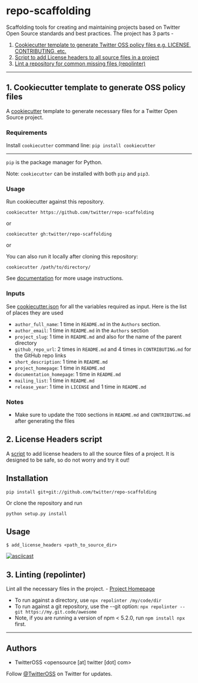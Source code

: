 # repo-scaffolding

Scaffolding tools for creating and maintaining projects based on Twitter Open Source standards and best practices. The project has 3 parts -

1. [Cookiecutter template to generate Twitter OSS policy files e.g. LICENSE, CONTRIBUTING, etc.](https://github.com/twitter/repo-scaffolding#1-cookiecutter)
2. [Script to add License headers to all source files in a project](https://github.com/twitter/repo-scaffolding#2-license-headers-script)
3. [Lint a repository for common missing files (repolinter)](https://github.com/twitter/repo-scaffolding#3-linting-repolinter)

---

## 1. Cookiecutter template to generate OSS policy files

A [cookiecutter](https://github.com/audreyr/cookiecutter) template to generate necessary files for a Twitter Open Source project.

### Requirements
Install `cookiecutter` command line: `pip install cookiecutter`

---
`pip` is the package manager for Python.

Note: `cookiecutter` can be installed with both `pip` and `pip3`.


### Usage

Run cookiecutter against this repository.

`cookiecutter https://github.com/twitter/repo-scaffolding`

or

`cookiecutter gh:twitter/repo-scaffolding`

or

You can also run it locally after cloning this repository:

`cookiecutter /path/to/directory/`

See [documentation](https://github.com/audreyr/cookiecutter#readme) for more usage instructions.

### Inputs

See [cookiecutter.json](/cookiecutter.json) for all the variables required as input. Here is the list of places they are used

 - `author_full_name`: 1 time in `README.md` in the `Authors` section.
 - `author_email`: 1 time in `README.md` in the `Authors` section
 - `project_slug`: 1 time in `README.md` and also for the name of the parent directory
 - `github_repo_url`:  2 times in `README.md` and 4 times in `CONTRIBUTING.md` for the GitHub repo links
 - `short_description`: 1 time in `README.md`
 - `project_homepage`: 1 time in `README.md`
 - `documentation_homepage`: 1 time in `README.md`
 - `mailing_list`: 1 time in `README.md`
 - `release_year`: 1 time in `LICENSE` and 1 time in `README.md`

### Notes
 - Make sure to update the `TODO` sections in `README.md` and `CONTRIBUTING.md` after generating the files

## 2. License Headers script

A [script](add_license_headers.py) to add license headers to all the source files of a project. It is designed to be safe, so do not worry and try it out!

## Installation

```
pip install git+git://github.com/twitter/repo-scaffolding
```

Or clone the repository and run
```
python setup.py install
```

## Usage
```
$ add_license_headers <path_to_source_dir>
```

[![asciicast](https://asciinema.org/a/c6dofWtSSiXXFWRmiGiOYKTa6.png)](https://asciinema.org/a/c6dofWtSSiXXFWRmiGiOYKTa6)


## 3. Linting (repolinter)

Lint all the necessary files in the project. - [Project Homepage](https://github.com/todogroup/repolinter)

- To run against a directory, use `npx repolinter /my/code/dir`
- To run against a git repository, use the --git option: `npx repolinter --git https://my.git.code/awesome`
- Note, if you are running a version of npm < 5.2.0, run `npm install npx` first.


---

## Authors

* TwitterOSS <opensource [at] twitter [dot] com>

Follow [@TwitterOSS](https://twitter.com/twitteross) on Twitter for updates.
